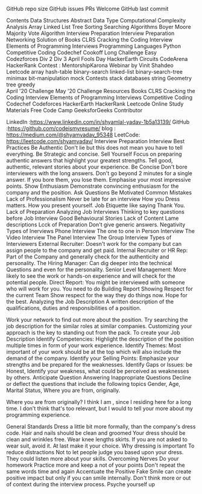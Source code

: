 GitHub repo size GitHub issues PRs Welcome GitHub last commit

Contents
Data Structures
Abstract Data Type
Computational Complexity Analysis
Array
Linked List
Tree
Sorting
Searching
Algorithms
Boyer Moore Majority Vote Algorithm
Interview Preparation
Interview Preparation
Networking
Solution of Books
CLRS
Cracking the Coding Interview
Elements of Programming Interviews
Programming Languages
Python
Competitive Coding
Codechef
Cookoff	Long Challenge
Easy	
Codezforces
Div 2	Div 3
April Fools Day	
HackerEarth
Circuits	CodeArena
HackerRank
Contest : MentorshipKarona Webinar by Vinit Shahdeo
Leetcode
array	hash-table
binary-search	linked-list
binary-search-tree	minimax
bit-manipulation	mock
Contests	stack
databases	string
Geometry	tree
greedy	
April '20 Challenge	May '20 Challenge
Resources
Books
CLRS
Cracking the Coding Interview
Elements of Programming Interviews
Competitive Coding
Codechef
Codeforces
HackerEarth
HackerRank
Leetcode
Online Study Materials
Free Code Camp
GeeksforGeeks
Contributor

LinkedIn :https://www.linkedin.com/in/shyamlal-yadav-1b5a13139/
GitHub :https://github.com/codeismyresume/
blog : https://medium.com/@shyamyadav_95348
LeetCode: https://leetcode.com/shyamyadav/
Interview Preparation
Interview Best Practices
Be Authentic
Don't lie but this does not mean you have to tell everything.
Be Strategic and concise.
Sell Yourself
Focus on preparing authentic answers that highlight your greatest strengths.
Tell good, authentic, relevant stories about your experience.
Be Concise
Don't bore interviewers with the long answers.
Don't go beyond 2 minutes for a single answer.
If you bore them, you lose them.
Emphasise your most impressive points.
Show Enthusiasm
Demonstrate convincing enthusiasm for the company and the position.
Ask Questions
Be Motivated
Common Mistakes
Lack of Professionalism
Never be late for an interview
How you Dress matters.
How you present yourself.
Job Etiquette like saying Thank You.
Lack of Preparation
Analyzing Job Interviews
Thinking to key questions before Job Interview
Good Behavioural Stories
Lack of Content
Lame descriptions
Lcck of Preparation
Don't give generic answers.
Negativity
Types of Inerviews
Phone Interview
The one to one in Person Interview
The Video Interview
The Panel Interview
The Group Interview
Types of Interviewers
External Recruiter: Doesn't work for the company but can assign people to the company and get paid.
Internal Recruiter or HR Rep: Part of the Company and generally check for the authenticity and personality.
The Hiring Manager: Can dig deeper into the technical Questions and even for the personality.
Senior Level Management: More likely to see the work or hands-on experience and will check for the potential people.
Direct Report: You might be interviewed with someone who will work for you.
You need to do
Building Report
Showing Respect for the current Team
Show respect for the way they do things now.
Hope for the best.
Analyzing the Job Description
A written description of the qualifications, duties and responsibilities of a position.

Work your network to find out more about the position.
Try searching the job description for the similar roles at similar companies.
Customizing your approach is the key to standing out from the pack.
To create your Job Description
Identify Competencies: Highlight the description of the position multiple times in form of your work experience.
Identify Themes: Most important of your work should be at the top which will also include the demand of the company.
Identify your Selling Points: Emphasize your strengths and be prepared for the weaknesses.
Identify Gaps or Issues: be Honest, Identify your weakness, what could be perceived as weaknesses by others.
Anticipate Question
Answering Inappropriate Questions
Decline or deflect the questions that include the following topics Gender, Age, Marital Status, Where you are from, originally.

Where you are from originally?
I think I am , since I residing here for a long time.
I don't think that's too relevant, but I would to tell your more about my programming experience.

General Standards
Dress a little bit more formally, than the company's dress code.
Hair and nails should be clean and groomed
Your dress should be clean and wrinkles free.
Wear knee lengths skirts.
If you are not asked to wear suit, avoid it.
At last make it your choice.
Why dressing is important
To reduce distractions
Not to let people judge you based upon your dress.
They could listen more about your skills.
Overcoming Nerves
Do your homework
Practice more and keep a not of your points
Don't repeat the same words time and again
Accentuate the Positive
Fake Smile can create positive impact but only if you can smile internally.
Don't think more or out of context during the interview process.
Psyche yourself up
